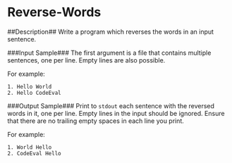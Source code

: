 Reverse-Words
======
##Description##
Write a program which reverses the words in an input sentence.

###Input Sample###
The first argument is a file that contains multiple sentences, one per line.
Empty lines are also possible.

For example:
```
1. Hello World
2. Hello CodeEval
```

###Output Sample###
Print to `stdout` each sentence with the reversed words in it, one per line.
Empty lines in the input should be ignored. Ensure that there are no trailing 
empty spaces in each line you print.

For example:
```
1. World Hello
2. CodeEval Hello
```
